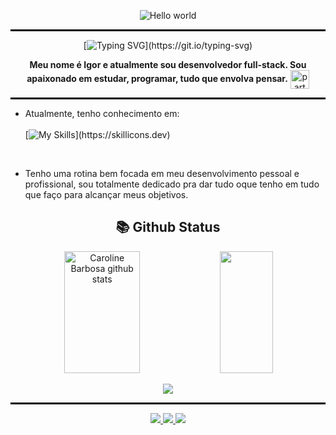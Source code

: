 <div align='center'>

<img src="https://media.tenor.com/c9I-X7xoFOAAAAAd/retrowave-cardrive.gif" alt="Hello world" align="center"><hr style="border: 1px solid black;">  
 
 
[![Typing SVG](https://readme-typing-svg.demolab.com?font=Fira+Code&size=25&duration=4500&pause=1000&color=9A2F82&center=true&vCenter=true&width=435&lines=Opa+eai%2C+bem-vindo(a)!)](https://git.io/typing-svg)
 
<strong><p>Meu nome é <strong>Igor</strong> e atualmente sou desenvolvedor <strong>full-stack. </strong>Sou apaixonado em estudar, programar, tudo que envolva pensar.</strong>  <img src="https://slackmojis.com/emojis/32826-retro_sun/download" alt="party blob" width="30" align='center'></p></div>
<hr style="border: 1px solid black;">

- Atualmente, tenho conhecimento em:
  </br>
  </br>
[![My Skills](https://skillicons.dev/icons?i=js,html,css,express,nextjs,nodejs,postgres,prisma,react,redux,regex,sass,tailwind,ts,vercel,vite,mongodb,figma,firebase,git,github,)](https://skillicons.dev)

</br>

- Tenho uma rotina bem focada em meu desenvolvimento pessoal e profissional, sou totalmente dedicado pra dar tudo oque tenho em tudo que faço para alcançar meus objetivos. <br>


<div align='center'>


## 📚 Github Status


 
<div align="center">  
  <img width="49%" height="195px" src="https://github-readme-stats.vercel.app/api?username=devIgor1&show_icons=true&count_private=true&hide_border=true&title_color=9A2F82&icon_color=9A2F82&text_color=9A2F82&bg_color=1F0D25" alt="Caroline Barbosa github stats" /> 
  <img width="41%" height="195px" src="https://github-readme-stats.vercel.app/api/top-langs/?username=devIgor1&layout=compact&hide_border=true&title_color=9A2F82&text_color=9A2F82&bg_color=1F0D25" />
</div>



[![](https://github-readme-activity-graph.cyclic.app/graph?username=devIgor1&bg_color=228B22&color=228B22&line=8a2be2&point=ffffff&area=true&hide_border=true)](https://github.com/ashutosh00710/github-readme-activity-graph)
<hr style="border: 1px solid black;">
<p align="center" style="color: green;">
</p>
 



<div align="center"> 
<a href="https://whatsa.me/5521993762231" target="_blank"><img src="https://img.shields.io/badge/WhatsApp-25D366?style=for-the-badge&logo=WhatsApp&logoColor=white"</a>
<a href="https://www.linkedin.com/in/igor-moraes-rocha/"><img src="https://img.shields.io/badge/LinkedIn-0077B5?style=for-the-badge&logo=linkedin&logoColor=white"</a>
<a href="https://my-portfolio-devigor1.vercel.app/"><img src="https://img.shields.io/badge/Portfolio-255E63?style=for-the-badge&logo=About.me&logoColor=white"</a>

 </div>
 
 
 
</div>
